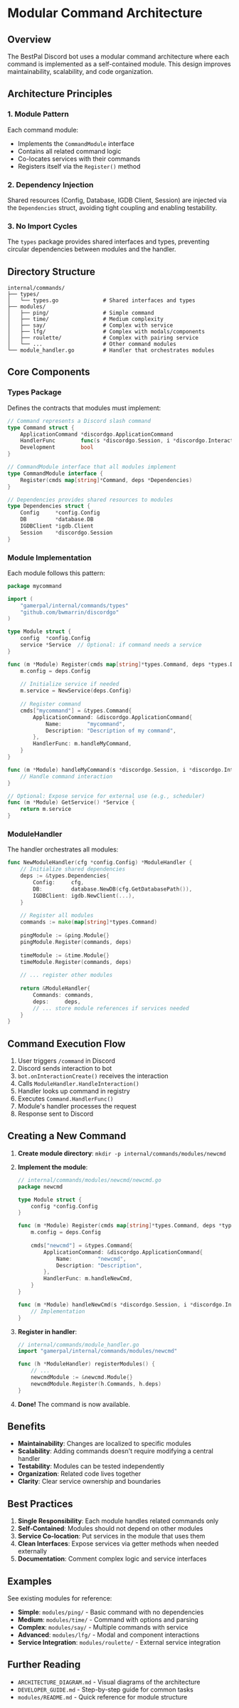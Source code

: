 # Modular Command Architecture

## Overview

The BestPal Discord bot uses a modular command architecture where each command is implemented as a self-contained module. This design improves maintainability, scalability, and code organization.

## Architecture Principles

### 1. Module Pattern
Each command module:
- Implements the `CommandModule` interface
- Contains all related command logic
- Co-locates services with their commands
- Registers itself via the `Register()` method

### 2. Dependency Injection
Shared resources (Config, Database, IGDB Client, Session) are injected via the `Dependencies` struct, avoiding tight coupling and enabling testability.

### 3. No Import Cycles
The `types` package provides shared interfaces and types, preventing circular dependencies between modules and the handler.

## Directory Structure

```
internal/commands/
├── types/
│   └── types.go              # Shared interfaces and types
├── modules/
│   ├── ping/                 # Simple command
│   ├── time/                 # Medium complexity
│   ├── say/                  # Complex with service
│   ├── lfg/                  # Complex with modals/components
│   ├── roulette/             # Complex with pairing service
│   └── ...                   # Other command modules
└── module_handler.go         # Handler that orchestrates modules
```

## Core Components

### Types Package

Defines the contracts that modules must implement:

```go
// Command represents a Discord slash command
type Command struct {
    ApplicationCommand *discordgo.ApplicationCommand
    HandlerFunc        func(s *discordgo.Session, i *discordgo.InteractionCreate)
    Development        bool
}

// CommandModule interface that all modules implement
type CommandModule interface {
    Register(cmds map[string]*Command, deps *Dependencies)
}

// Dependencies provides shared resources to modules
type Dependencies struct {
    Config     *config.Config
    DB         *database.DB
    IGDBClient *igdb.Client
    Session    *discordgo.Session
}
```

### Module Implementation

Each module follows this pattern:

```go
package mycommand

import (
    "gamerpal/internal/commands/types"
    "github.com/bwmarrin/discordgo"
)

type Module struct {
    config  *config.Config
    service *Service  // Optional: if command needs a service
}

func (m *Module) Register(cmds map[string]*types.Command, deps *types.Dependencies) {
    m.config = deps.Config
    
    // Initialize service if needed
    m.service = NewService(deps.Config)
    
    // Register command
    cmds["mycommand"] = &types.Command{
        ApplicationCommand: &discordgo.ApplicationCommand{
            Name:        "mycommand",
            Description: "Description of my command",
        },
        HandlerFunc: m.handleMyCommand,
    }
}

func (m *Module) handleMyCommand(s *discordgo.Session, i *discordgo.InteractionCreate) {
    // Handle command interaction
}

// Optional: Expose service for external use (e.g., scheduler)
func (m *Module) GetService() *Service {
    return m.service
}
```

### ModuleHandler

The handler orchestrates all modules:

```go
func NewModuleHandler(cfg *config.Config) *ModuleHandler {
    // Initialize shared dependencies
    deps := &types.Dependencies{
        Config:     cfg,
        DB:         database.NewDB(cfg.GetDatabasePath()),
        IGDBClient: igdb.NewClient(...),
    }
    
    // Register all modules
    commands := make(map[string]*types.Command)
    
    pingModule := &ping.Module{}
    pingModule.Register(commands, deps)
    
    timeModule := &time.Module{}
    timeModule.Register(commands, deps)
    
    // ... register other modules
    
    return &ModuleHandler{
        Commands: commands,
        deps:     deps,
        // ... store module references if services needed
    }
}
```

## Command Execution Flow

1. User triggers `/command` in Discord
2. Discord sends interaction to bot
3. `bot.onInteractionCreate()` receives the interaction
4. Calls `ModuleHandler.HandleInteraction()`
5. Handler looks up command in registry
6. Executes `Command.HandlerFunc()`
7. Module's handler processes the request
8. Response sent to Discord

## Creating a New Command

1. **Create module directory**: `mkdir -p internal/commands/modules/newcmd`

2. **Implement the module**:
   ```go
   // internal/commands/modules/newcmd/newcmd.go
   package newcmd
   
   type Module struct {
       config *config.Config
   }
   
   func (m *Module) Register(cmds map[string]*types.Command, deps *types.Dependencies) {
       m.config = deps.Config
       
       cmds["newcmd"] = &types.Command{
           ApplicationCommand: &discordgo.ApplicationCommand{
               Name:        "newcmd",
               Description: "Description",
           },
           HandlerFunc: m.handleNewCmd,
       }
   }
   
   func (m *Module) handleNewCmd(s *discordgo.Session, i *discordgo.InteractionCreate) {
       // Implementation
   }
   ```

3. **Register in handler**:
   ```go
   // internal/commands/module_handler.go
   import "gamerpal/internal/commands/modules/newcmd"
   
   func (h *ModuleHandler) registerModules() {
       // ...
       newcmdModule := &newcmd.Module{}
       newcmdModule.Register(h.Commands, h.deps)
   }
   ```

4. **Done!** The command is now available.

## Benefits

- **Maintainability**: Changes are localized to specific modules
- **Scalability**: Adding commands doesn't require modifying a central handler
- **Testability**: Modules can be tested independently
- **Organization**: Related code lives together
- **Clarity**: Clear service ownership and boundaries

## Best Practices

1. **Single Responsibility**: Each module handles related commands only
2. **Self-Contained**: Modules should not depend on other modules
3. **Service Co-location**: Put services in the module that uses them
4. **Clean Interfaces**: Expose services via getter methods when needed externally
5. **Documentation**: Comment complex logic and service interfaces

## Examples

See existing modules for reference:
- **Simple**: `modules/ping/` - Basic command with no dependencies
- **Medium**: `modules/time/` - Command with options and parsing
- **Complex**: `modules/say/` - Multiple commands with service
- **Advanced**: `modules/lfg/` - Modal and component interactions
- **Service Integration**: `modules/roulette/` - External service integration

## Further Reading

- `ARCHITECTURE_DIAGRAM.md` - Visual diagrams of the architecture
- `DEVELOPER_GUIDE.md` - Step-by-step guide for common tasks
- `modules/README.md` - Quick reference for module structure
